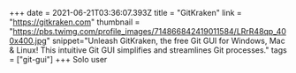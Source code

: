 +++
date = 2021-06-21T03:36:07.393Z
title = "GitKraken"
link = "https://gitkraken.com"
thumbnail = "https://pbs.twimg.com/profile_images/714866842419011584/LRrR48qp_400x400.jpg"
snippet="Unleash GitKraken, the free Git GUI for Windows, Mac & Linux! This intuitive Git GUI simplifies and streamlines Git processes."
tags = ["git-gui"]
+++
Solo user